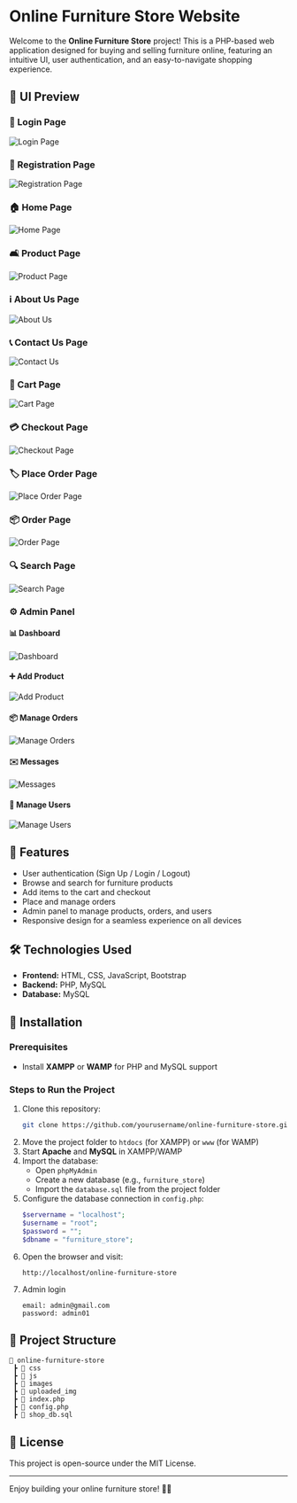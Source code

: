 # Online Furniture Store Website

Welcome to the **Online Furniture Store** project! This is a PHP-based web application designed for buying and selling furniture online, featuring an intuitive UI, user authentication, and an easy-to-navigate shopping experience.

## 📸 UI Preview

### 🔑 Login Page
![Login Page](./ss/localhost_Online_books_login.php.png)

### 📝 Registration Page
![Registration Page](./ss/localhost_Online_books_register.php.png)

### 🏠 Home Page
![Home Page](./ss/Home.png)

### 🛋️ Product Page
![Product Page](./ss/product.png)

### ℹ️ About Us Page
![About Us](./ss/about%20us.png)

### 📞 Contact Us Page
![Contact Us](./ss/contact%20us.png)

### 🛒 Cart Page
![Cart Page](./ss/cart.png)

### 💳 Checkout Page
![Checkout Page](./ss/checkout.png)

### 🏷️ Place Order Page
![Place Order Page](./ss/place%20order.png)

### 📦 Order Page
![Order Page](./ss/after%20order.png)

### 🔍 Search Page
![Search Page](./ss/search.png)

### ⚙️ Admin Panel
#### 📊 Dashboard
![Dashboard](./ss/admin_dashboard.png)
#### ➕ Add Product
![Add Product](./ss/Admin%20add%20products.png)
#### 📦 Manage Orders
![Manage Orders](./ss/admin_orders.png)
#### ✉️ Messages
![Messages](./ss/admin_messeges.png)
#### 👥 Manage Users
![Manage Users](./ss/admin_accounts.png)

## 🌟 Features
- User authentication (Sign Up / Login / Logout)
- Browse and search for furniture products
- Add items to the cart and checkout
- Place and manage orders
- Admin panel to manage products, orders, and users
- Responsive design for a seamless experience on all devices

## 🛠️ Technologies Used
- **Frontend:** HTML, CSS, JavaScript, Bootstrap
- **Backend:** PHP, MySQL
- **Database:** MySQL

## 🚀 Installation

### Prerequisites
- Install **XAMPP** or **WAMP** for PHP and MySQL support

### Steps to Run the Project
1. Clone this repository:
   ```bash
   git clone https://github.com/yourusername/online-furniture-store.git
   ```
2. Move the project folder to `htdocs` (for XAMPP) or `www` (for WAMP)
3. Start **Apache** and **MySQL** in XAMPP/WAMP
4. Import the database:
   - Open `phpMyAdmin`
   - Create a new database (e.g., `furniture_store`)
   - Import the `database.sql` file from the project folder
5. Configure the database connection in `config.php`:
   ```php
   $servername = "localhost";
   $username = "root";
   $password = "";
   $dbname = "furniture_store";
   ```
6. Open the browser and visit:
   ```
   http://localhost/online-furniture-store
   ```
7. Admin login
   ```
   email: admin@gmail.com
   password: admin01
   ```

## 📂 Project Structure
```
📁 online-furniture-store
 ┣ 📂 css
 ┣ 📂 js
 ┣ 📂 images
 ┣ 📂 uploaded_img
 ┣ 📜 index.php
 ┣ 📜 config.php
 ┣ 📜 shop_db.sql
```

## 📝 License
This project is open-source under the MIT License.

---

Enjoy building your online furniture store! 🏡💺

